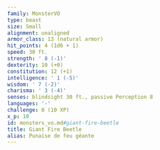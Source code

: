 ```yaml
---
family: MonsterVO
type: beast
size: Small
alignment: unaligned
armor_class: 13 (natural armor)
hit_points: 4 (1d6 + 1)
speed: 30 ft.
strength: ' 8 (-1)'
dexterity: 10 (+0)
constitution: 12 (+1)
intelligence: ' 1 (-5)'
wisdom: ' 7 (-2)'
charisma: ' 3 (-4)'
senses: blindsight 30 ft., passive Perception 8
languages: '-'
challenge: 0 (10 XP)
x_p: 10
id: monsters_vo.md#giant-fire-beetle
title: Giant Fire Beetle
alias: Punaise de feu géante
---
```


